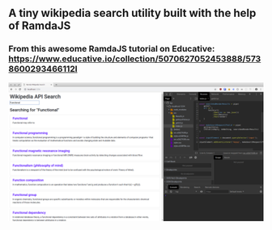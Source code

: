 ## A tiny wikipedia search utility built with the help of RamdaJS

### From this awesome RamdaJS tutorial on Educative: https://www.educative.io/collection/5070627052453888/5738600293466112l

![](./screens/search.png)